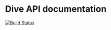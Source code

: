 # Dive API documentation

[![Build Status](https://travis-ci.com/dive-tv/dive-api-doc.svg?token=eNqyVdRYVDufxjp7Lqt8&branch=master)](https://travis-ci.com/dive-tv/dive-api-doc)
